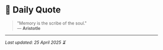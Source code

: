 # 📜 Daily Quote

> "Memory is the scribe of the soul."  
> — **Aristotle**

---

_Last updated: 25 April 2025 ⏳_
